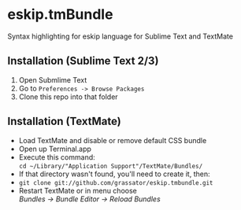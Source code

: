 # eskip.tmBundle
Syntax highlighting for eskip language for Sublime Text and TextMate
  
## Installation (Sublime Text 2/3)

1. Open Submlime Text
2. Go to `Preferences -> Browse Packages`
3. Clone this repo into that folder

## Installation (TextMate)

* Load TextMate and disable or remove default CSS bundle
* Open up Terminal.app
* Execute this command:  
  `cd ~/Library/"Application Support"/TextMate/Bundles/`
* If that directory wasn't found, you'll need to create it, then:
* `git clone git://github.com/grassator/eskip.tmbundle.git`
* Restart TextMate or in menu choose  
  *Bundles -> Bundle Editor -> Reload Bundles*
